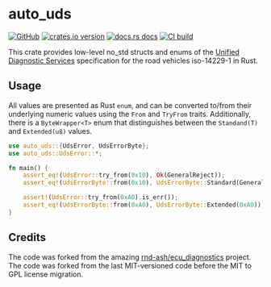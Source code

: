 # auto_uds

[![GitHub](https://img.shields.io/badge/github-nyurik/auto_uds-8da0cb?logo=github)](https://github.com/nyurik/auto_uds)
[![crates.io version](https://img.shields.io/crates/v/auto_uds.svg)](https://crates.io/crates/auto_uds)
[![docs.rs docs](https://docs.rs/auto_uds/badge.svg)](https://docs.rs/auto_uds)
[![CI build](https://github.com/nyurik/auto_uds/workflows/CI/badge.svg)](https://github.com/nyurik/auto_uds/actions)

This crate provides low-level no_std structs and enums of the [Unified Diagnostic Services](https://en.wikipedia.org/wiki/Unified_Diagnostic_Services) specification for the road vehicles iso-14229-1 in Rust.

## Usage
All values are presented as Rust `enum`, and can be converted to/from their underlying numeric values using the `From` and `TryFrom` traits.  Additionally, there is a `ByteWrapper<T>` enum that distinguishes between the `Standand(T)` and `Extended(u8)` values.

```rust
use auto_uds::{UdsError, UdsErrorByte};
use auto_uds::UdsError::*;

fn main() {
    assert_eq!(UdsError::try_from(0x10), Ok(GeneralReject));
    assert_eq!(UdsErrorByte::from(0x10), UdsErrorByte::Standard(GeneralReject));

    assert!(UdsError::try_from(0xA0).is_err());
    assert_eq!(UdsErrorByte::from(0xA0), UdsErrorByte::Extended(0xA0));
}
```

## Credits
The code was forked from the amazing [rnd-ash/ecu_diagnostics](https://github.com/rnd-ash/ecu_diagnostics) project. The code was forked from the last MIT-versioned code before the MIT to GPL license migration.
